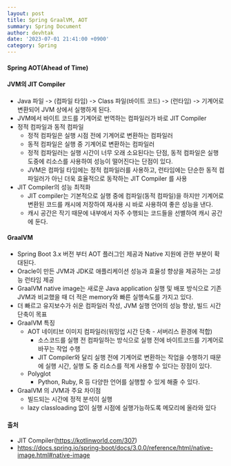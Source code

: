 ```yaml
---
layout: post
title: Spring GraalVM, AOT
summary: Spring Document
author: devhtak
date: '2023-07-01 21:41:00 +0900'
category: Spring
---
```

#### Spring AOT(Ahead of Time)

#### JVM의 JIT Compiler
- Java 파일 -> (컴파일 타임) -> Class 파일(바이트 코드) -> (런타임) -> 기계어로 변환되어 JVM 상에서 실행하게 된다.
- JVM에서 바이트 코드를 기계어로 번역하는 컴파일러가 바로 JIT Compiler
- 정적 컴파일과 동적 컴파일
  - 정적 컴파일은 실행 시점 전에 기계어로 변환하는 컴파일러
  - 동적 컴파일은 실행 중 기계어로 변환하는 컴파일러
  - 정적 컴파일러는 실행 시간이 너무 오래 소요된다는 단점, 동적 컴파일은 실행 도중에 리소스를 사용하여 성능이 떨어진다는 단점이 있다.
  - JVM은 컴파일 타임에는 정적 컴파일러를 사용하고, 런타임에는 단순한 동적 컴파일러가 아닌 더욱 효율적으로 동작하는 JIT Compiler 를 사용
- JIT Compiler의 성능 최적화
  - JIT compiler는 기본적으로 실행 중에 컴파일(동적 컴파일)을 하지만 기계어로 변환된 코드를 캐시에 저장하여 재사용 시 바로 사용하여 좋은 성능을 낸다.
  - 캐시 공간은 작기 때문에 내부에서 자주 수행되는 코드들을 선별하여 캐시 공간에 둔다.

#### GraalVM
- Spring Boot 3.x 버전 부터 AOT 플러그인 제공과 Native 지원에 관한 부분이 확대된다.
- Oracle이 만든 JVM과 JDK로 애플리케이션 성능과 효율성 향상을 제공하는 고성능 런타임 제공
- GraalVM native image는 새로운 Java application 실행 및 배포 방식으로 기존 JVM과 비교했을 때 더 적은 memory와 빠른 실행속도를 가지고 있다.
- 더 빠르고 유지보수가 쉬운 컴파일러 작성, JVM 실행 언어의 성능 향상, 빌드 시간 단축이 목표
- GraalVM 특징
  - AOT 네이티브 이미지 컴파일러(워밍업 시간 단축 - 서버리스 환경에 적합)
    - 소스코드를 실행 전 컴파일하는 방식으로 실행 전에 바이트코드를 기계어로 바꾸는 작업 수행
    - JIT Compiler와 달리 실행 전에 기계어로 변환하는 작업을 수행하기 때문에 실행 시간, 실행 도 중 리소스를 적게 사용할 수 있다는 장점이 있다.
  - Polyglot
    - Python, Ruby, R 등 다양한 언어를 실행할 수 있게 해줄 수 있다.
- GraalVM 의 JVM과 주요 차이점
  - 빌드되는 시간에 정적 분석이 실행
  - lazy classloading 없이 실행 시점에 실행가능하도록 메모리에 올라와 있다

#### 출처
- JIT Compiler(https://kotlinworld.com/307)
- https://docs.spring.io/spring-boot/docs/3.0.0/reference/html/native-image.html#native-image
